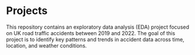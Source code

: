 # Projects
This repository contains an exploratory data analysis (EDA) project focused on UK road traffic accidents between 2019 and 2022. The goal of this project is to identify key patterns and trends in accident data across time, location, and weather conditions.
